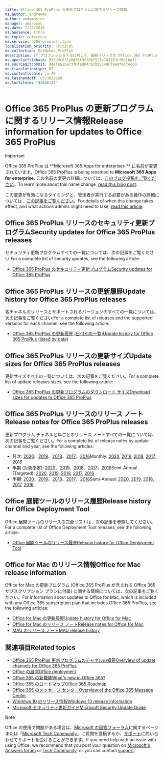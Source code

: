 ```yaml
---
title: Office 365 ProPlus の更新プログラムに関するリリース情報
ms.author: andrewmo
author: andymosten
manager: andrewmo
ms.date: 7/23/2019
ms.audience: ITPro
ms.topic: reference
ms.service: o365-proplus-itpro
localization_priority: Critical
ms.collection: RelNotes_ProPlus
description: IT プロフェッショナルに対して、最新リリースの Office 365 ProPlus の一覧をそれぞれの更新プログラム チャネルごとに、リリース ノートへのリンクと更新履歴を含めて提供します
ms.openlocfilehash: 033ddc631a8d76f92306752fe743763cf6b18af7
ms.sourcegitcommit: ddefa52be7376fad84cbcb5554d6f9e9f06c4c60
ms.translationtype: HT
ms.contentlocale: ja-JP
ms.lasthandoff: 03/30/2020
ms.locfileid: "43046122"
---
```

# <a name="release-information-for-updates-to-office-365-proplus"></a><span data-ttu-id="7f663-103">Office 365 ProPlus の更新プログラムに関するリリース情報</span><span class="sxs-lookup"><span data-stu-id="7f663-103">Release information for updates to Office 365 ProPlus</span></span>


> [!IMPORTANT]
> <span data-ttu-id="7f663-104">Office 365 ProPlus は \*\*Microsoft 365 Apps for enterprises \*\* に名前が変更されています。</span><span class="sxs-lookup"><span data-stu-id="7f663-104">Office 365 ProPlus is being renamed to **Microsoft 365 Apps for enterprise**.</span></span> <span data-ttu-id="7f663-105">この名前の変更の詳細については、[このブログ投稿をご覧ください](https://go.microsoft.com/fwlink/p/?linkid=2120533)。</span><span class="sxs-lookup"><span data-stu-id="7f663-105">To learn more about this name change, [read this blog post](https://go.microsoft.com/fwlink/p/?linkid=2120533).</span></span> 
>
> <span data-ttu-id="7f663-106">この変更が有効になるタイミングと、管理者が実行する必要がある操作の詳細については、[この記事をご覧ください](https://go.microsoft.com/fwlink/p/?linkid=2123420)。</span><span class="sxs-lookup"><span data-stu-id="7f663-106">For details of when this change takes effect, and what actions admins might need to take, [read this article](https://go.microsoft.com/fwlink/p/?linkid=2123420).</span></span>




## <a name="security-updates-for-office-365-proplus-releases"></a><span data-ttu-id="7f663-107">Office 365 ProPlus リリースのセキュリティ更新プログラム</span><span class="sxs-lookup"><span data-stu-id="7f663-107">Security updates for Office 365 ProPlus releases</span></span>

<span data-ttu-id="7f663-108">セキュリティ更新プログラムすべての一覧については、次の記事をご覧ください:</span><span class="sxs-lookup"><span data-stu-id="7f663-108">For a complete list of security updates, see the following article:</span></span>
 - [<span data-ttu-id="7f663-109">Office 365 ProPlus のセキュリティ更新プログラム</span><span class="sxs-lookup"><span data-stu-id="7f663-109">Security updates for Office 365 ProPlus</span></span>](office365-proplus-security-updates.md)


## <a name="update-history-for-office-365-proplus-releases"></a><span data-ttu-id="7f663-110">Office 365 ProPlus リリースの更新履歴</span><span class="sxs-lookup"><span data-stu-id="7f663-110">Update history for Office 365 ProPlus releases</span></span>

<span data-ttu-id="7f663-111">各チャネルのリリースとサポートされるバージョンのすべての一覧については、次の記事をご覧ください:</span><span class="sxs-lookup"><span data-stu-id="7f663-111">For a complete list of releases and the supported versions for each channel, see the following article:</span></span>
 - [<span data-ttu-id="7f663-112">Office 365 ProPlus の更新履歴 (日付別の一覧)</span><span class="sxs-lookup"><span data-stu-id="7f663-112">Update history for Office 365 ProPlus (listed by date)</span></span>](update-history-office365-proplus-by-date.md)


 ## <a name="update-sizes-for-office-365-proplus-releases"></a><span data-ttu-id="7f663-113">Office 365 ProPlus リリースの更新サイズ</span><span class="sxs-lookup"><span data-stu-id="7f663-113">Update sizes for Office 365 ProPlus releases</span></span>

<span data-ttu-id="7f663-114">更新サイズすべての一覧については、次の記事をご覧ください。</span><span class="sxs-lookup"><span data-stu-id="7f663-114">For a complete list of update releases sizes, see the following article:</span></span>
 - [<span data-ttu-id="7f663-115">Office 365 ProPlus の更新プログラムのダウンロード サイズ</span><span class="sxs-lookup"><span data-stu-id="7f663-115">Download sizes for updates to Office 365 ProPlus</span></span>](download-sizes-office365-proplus-updates.md)

## <a name="release-notes-for-office-365-proplus-releases"></a><span data-ttu-id="7f663-116">Office 365 ProPlus リリースのリリース ノート</span><span class="sxs-lookup"><span data-stu-id="7f663-116">Release notes for Office 365 ProPlus releases</span></span>

<span data-ttu-id="7f663-117">更新プログラム チャネルと年ごとのリリース ノートすべての一覧については、次の記事をご覧ください。</span><span class="sxs-lookup"><span data-stu-id="7f663-117">For a complete list of release notes by update channel and year, see the following articles:</span></span>
 - <span data-ttu-id="7f663-118">月次: [2020](monthly-channel-2020.md)、[2019](monthly-channel-2019.md)、[2018](monthly-channel-2018.md)、[2017](monthly-channel-2017.md)、[2016](monthly-channel-2016.md)</span><span class="sxs-lookup"><span data-stu-id="7f663-118">Monthly: [2020](monthly-channel-2020.md), [2019](monthly-channel-2019.md), [2018](monthly-channel-2018.md), [2017](monthly-channel-2017.md), [2016](monthly-channel-2016.md)</span></span>
 - <span data-ttu-id="7f663-119">半期 (対象指定): [2020](semi-annual-channel-targeted-2020.md)、[2019](semi-annual-channel-targeted-2019.md)、[2018](semi-annual-channel-targeted-2018.md)、[2017](semi-annual-channel-targeted-2017.md)、[2016](semi-annual-channel-targeted-2016.md)</span><span class="sxs-lookup"><span data-stu-id="7f663-119">Semi-Annual (Targeted): [2020](semi-annual-channel-targeted-2020.md), [2019](semi-annual-channel-targeted-2019.md), [2018](semi-annual-channel-targeted-2018.md), [2017](semi-annual-channel-targeted-2017.md), [2016](semi-annual-channel-targeted-2016.md)</span></span>
 - <span data-ttu-id="7f663-120">半期: [2020](semi-annual-channel-2020.md)、[2019](semi-annual-channel-2019.md)、[2018](semi-annual-channel-2018.md)、[2017](semi-annual-channel-2017.md)、[2016](semi-annual-channel-2016.md)</span><span class="sxs-lookup"><span data-stu-id="7f663-120">Semi-Annual: [2020](semi-annual-channel-2020.md), [2019](semi-annual-channel-2019.md), [2018](semi-annual-channel-2018.md), [2017](semi-annual-channel-2017.md), [2016](semi-annual-channel-2016.md)</span></span>

 ## <a name="release-history-for-office-deployment-tool"></a><span data-ttu-id="7f663-121">Office 展開ツールのリリース履歴</span><span class="sxs-lookup"><span data-stu-id="7f663-121">Release history for Office Deployment Tool</span></span>
 <span data-ttu-id="7f663-122">Office 展開ツールのリリースの完全リストは、次の記事を参照してください。</span><span class="sxs-lookup"><span data-stu-id="7f663-122">For a complete list of Office Deployment Tool releases, see the following article:</span></span>
 - [<span data-ttu-id="7f663-123">Office 展開ツールのリリース履歴</span><span class="sxs-lookup"><span data-stu-id="7f663-123">Release history for Office Deployment Tool</span></span>](ODT-release-history.md)

## <a name="office-for-mac-release-information"></a><span data-ttu-id="7f663-124">Office for Mac のリリース情報</span><span class="sxs-lookup"><span data-stu-id="7f663-124">Office for Mac release information</span></span>

<span data-ttu-id="7f663-125">Office for Mac の更新プログラム (Office 365 ProPlus が含まれる Office 365 サブスクリプション プランに付属) に関する情報については、次の記事をご覧ください。</span><span class="sxs-lookup"><span data-stu-id="7f663-125">For information about updates to Office for Mac, which is included with any Office 365 subscription plan that includes Office 365 ProPlus, see the following articles:</span></span>
 - [<span data-ttu-id="7f663-126">Office for Mac の更新履歴</span><span class="sxs-lookup"><span data-stu-id="7f663-126">Update history for Office for Mac</span></span>](update-history-office-for-mac.md)
 - [<span data-ttu-id="7f663-127">Office for Mac のリリース ノート</span><span class="sxs-lookup"><span data-stu-id="7f663-127">Release notes for Office for Mac</span></span>](release-notes-office-for-mac.md)
 - [<span data-ttu-id="7f663-128">MAU のリリース ノート</span><span class="sxs-lookup"><span data-stu-id="7f663-128">MAU release history</span></span>](release-history-microsoft-autoupdate.md)


## <a name="related-topics"></a><span data-ttu-id="7f663-129">関連項目</span><span class="sxs-lookup"><span data-stu-id="7f663-129">Related topics</span></span>

- [<span data-ttu-id="7f663-130">Office 365 ProPlus 更新プログラムのチャネルの概要</span><span class="sxs-lookup"><span data-stu-id="7f663-130">Overview of update channels for Office 365 ProPlus</span></span>](https://docs.microsoft.com/deployoffice/overview-of-update-channels-for-office-365-proplus)
- [<span data-ttu-id="7f663-131">Office の展開</span><span class="sxs-lookup"><span data-stu-id="7f663-131">Office deployment</span></span>](https://docs.microsoft.com/deployoffice/)
- [<span data-ttu-id="7f663-132">Office 365 の新機能</span><span class="sxs-lookup"><span data-stu-id="7f663-132">What's new in Office 365?</span></span>](https://support.office.com/article/95c8d81d-08ba-42c1-914f-bca4603e1426)
- [<span data-ttu-id="7f663-133">Office 365 のロードマップ</span><span class="sxs-lookup"><span data-stu-id="7f663-133">Office 365 Roadmap</span></span>](https://products.office.com/business/office-365-roadmap)
- [<span data-ttu-id="7f663-134">Office 365 のメッセージ センター</span><span class="sxs-lookup"><span data-stu-id="7f663-134">Overview of the Office 365 Message Center</span></span>](https://support.office.com/article/38fb3333-bfcc-4340-a37b-deda509c2093)
- [<span data-ttu-id="7f663-135">Windows 10 のリリース情報</span><span class="sxs-lookup"><span data-stu-id="7f663-135">Windows 10 release information</span></span>](https://www.microsoft.com/itpro/windows-10/release-information)
- [<span data-ttu-id="7f663-136">Microsoft セキュリティ更新ガイド</span><span class="sxs-lookup"><span data-stu-id="7f663-136">Microsoft Security Update Guide</span></span>](https://portal.msrc.microsoft.com/)

> [!NOTE]
> <span data-ttu-id="7f663-137">Office の使用で問題がある場合は、[Microsoft の回答フォーラム](https://answers.microsoft.com/)に関するページまたは「[Microsoft Tech Community](https://techcommunity.microsoft.com/)」に質問を投稿するか、[サポート](https://support.microsoft.com/contactus)に問い合わせてサポートを受けることができます。</span><span class="sxs-lookup"><span data-stu-id="7f663-137">If you need help with an issue with using Office, we recommend that you post your question on [Microsoft's Answers forum](https://answers.microsoft.com/) or [Tech Community](https://techcommunity.microsoft.com/), or you can contact [support](https://support.microsoft.com/contactus).</span></span>
